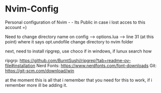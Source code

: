 # Nvim-Config
Personal configuration of Nvim - - Its Public in case i lost acces to this account  =)


Need to change directory name on config --> options.lua --> line 31 (at this point)  where it says opt.undofile change directory to nvim folder

next,
need to install ripgrep, use choco if in windows, if lunux search how

ripgrp: https://github.com/BurntSushi/ripgrep?tab=readme-ov-file#installation
Nerd Fonts: https://www.nerdfonts.com/font-downloads
Git: https://git-scm.com/download/win

at the moment this is all that i remember that you need for this to work, if i remember more ill be adding it.

